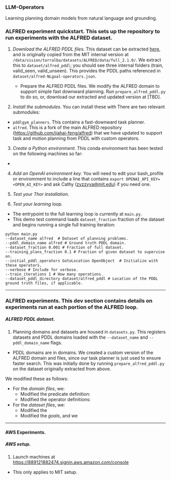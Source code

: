 ### LLM-Operators
Learning planning domain models from natural language and grounding.

### ALFRED experiment quickstart. This sets up the repository to run experiments with the ALFRED dataset.
1. *Download the ALFRED PDDL files*. This dataset can be extracted [here](https://drive.google.com/file/d/1sg8v1hf40Eu1K7hLGZ_LP5I-9N4zwLCU/view?usp=sharing), and is originally copied from the MIT internal version at `/data/vision/torralba/datasets/ALFRED/data/full_2.1.0/`. We extract this to `dataset/alfred_pddl`; you should see three internal folders (train, valid_seen, valid_unseen). This provides the PDDL paths referenced in `dataset/alfred-NLgoal-operators.json`.
   - Prepare the ALFRED PDDL files. We modify the ALFRED domain to support simple fast downward planning. Run `prepare_alfred_pddl.py` to do so, or, download our extracted and updated version at [TBD].

2. *Install the submodules*. You can install these with
There are two relevant submodules:
- `pddlgym_planners`. This contains a fast-downward task planner.
- `alfred`. This is a fork of the main ALFRED repository (https://github.com/jiahai-feng/alfred) that we have updated to support task and motion planning from PDDL with custom operators.

3. *Create a Python environment*. This conda environment has been tested on the following machines so far:
- 

4. *Add an OpenAI environment key.* You will need to edit your bash_profile or enviromment to include a line that contains `export OPENAI_API_KEY=<OPEN_AI_KEY>` and ask Cathy (zyzzyva@mit.edu) if you need one.

6. *Test your Thor installation.*

7. *Test your learning loop.* 
- The entrypoint to the full learning loop is currently at `main.py`.
- This demo test command loads `dataset_fraction` fraction of the dataset and begins running a single full training iteration: 
```
python main.py 
--dataset_name alfred  # Dataset of planning problems.
--pddl_domain_name alfred # Ground truth PDDL domain.
--dataset_fraction 0.001 # Fraction of full dataset.
--training_plans_fraction 0.1 # Fraction of given dataset to supervise on.
--initial_pddl_operators GotoLocation OpenObject  # Initialize with these operators.
--verbose # Include for verbose.
--train_iterations 1 # How many operations.
--dataset_pddl_directory dataset/alfred_pddl # Location of the PDDL ground truth files, if applicable.
```
--------------------------------------------
### ALFRED experiments. This dev section contains details on experiments run at each portion of the ALFRED loop.
##### ALFRED PDDL dataset.
1. Planning domains and datasets are housed in `datasets.py`. This registers datasets and PDDL domains loaded with the `--dataset_name` and `--pddl_domain_name` flags. 
- PDDL domains are in domains. We created a custom version of the ALFRED domain and files, since our task planner is just used to ensure faster search. This was initially done by running `prepare_alfred_pddl.py` on the dataset originally extracted from above.

We modified these as follows:
- For the *domain files*, we: 
    - Modified the predicate definition:
    - Modified the operator definitions: 
- For the *dataset files*, we:
    - Modified the 
    - Modified the *goals*, and we 


--------------------------------------------
#### AWS Experiments.

##### AWS setup.
1. Launch machines at https://889121882474.signin.aws.amazon.com/console
- This only applies to MIT setup.

